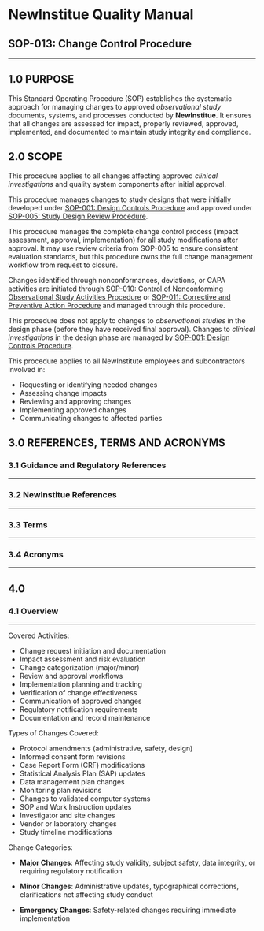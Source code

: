 # __NewInstitue__ Quality Manual
## SOP-013: Change Control Procedure
-----------------------------------------------------------------------

## 1.0 PURPOSE

This Standard Operating Procedure (SOP) establishes the systematic approach for
managing changes to approved *observational study* documents, systems, and
processes conducted by __NewInstitue__. It ensures that all changes are
assessed for impact, properly reviewed, approved, implemented, and documented
to maintain study integrity and compliance.

## 2.0 SCOPE

This procedure applies to all changes affecting approved *clinical
investigations* and quality system components after initial approval.

This procedure manages changes to study designs that were initially developed
under [SOP-001: Design Controls Procedure](SOP-001--Design_Controls_Procedure.md)
and approved under [SOP-005: Study Design Review Procedure](SOP-005--Study_Design_Review_Procedure.md).

This procedure manages the complete change control process (impact assessment,
approval, implementation) for all study modifications after approval. It may
use review  criteria from SOP-005 to ensure consistent evaluation standards, but
this procedure owns the full change management workflow from request to closure.

Changes identified through nonconformances, deviations, or CAPA activities are
initiated through [SOP-010: Control of Nonconforming Observational Study Activities Procedure](SOP-010--Control_of_Nonconforming_Observational_Study_Activities_Procedure.md) or
[SOP-011: Corrective and Preventive Action Procedure](SOP-011--Corrective_and_Preventive_Action_Procedure.md)
and managed through this procedure.

This procedure does not apply to changes to *observational studies* in the
design phase (before they have received final approval).  Changes to *clinical
investigations* in the design phase are managed by [SOP-001: Design Controls Procedure](SOP-001--Design_Controls_Procedure.md).

This procedure applies to all NewInstitute employees and subcontractors involved
in:

- Requesting or identifying needed changes
- Assessing change impacts
- Reviewing and approving changes
- Implementing approved changes
- Communicating changes to affected parties

## 3.0 REFERENCES, TERMS AND ACRONYMS

### 3.1 Guidance and Regulatory References
-----------------------------------------------------------------------

### 3.2 __NewInstitue__ References 
-----------------------------------------------------------------------

### 3.3 Terms
-----------------------------------------------------------------------

### 3.4 Acronyms
-----------------------------------------------------------------------

## 4.0

### 4.1 Overview
-----------------------------------------------------------------------

Covered Activities:

- Change request initiation and documentation
- Impact assessment and risk evaluation
- Change categorization (major/minor)
- Review and approval workflows
- Implementation planning and tracking
- Verification of change effectiveness
- Communication of approved changes
- Regulatory notification requirements
- Documentation and record maintenance

Types of Changes Covered:

- Protocol amendments (administrative, safety, design)
- Informed consent form revisions
- Case Report Form (CRF) modifications
- Statistical Analysis Plan (SAP) updates
- Data management plan changes
- Monitoring plan revisions
- Changes to validated computer systems
- SOP and Work Instruction updates
- Investigator and site changes
- Vendor or laboratory changes
- Study timeline modifications

Change Categories:

-   **Major Changes**: Affecting study validity, subject safety, data integrity,
    or requiring regulatory notification

-   **Minor Changes**: Administrative updates, typographical corrections,
    clarifications not affecting study conduct

-   **Emergency Changes**: Safety-related changes requiring immediate
    implementation

